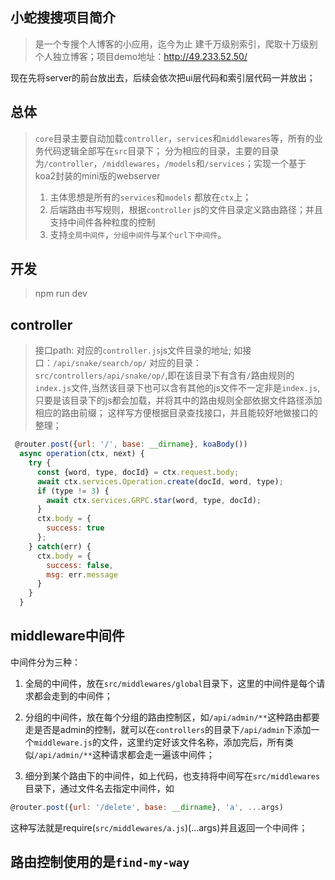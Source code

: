 ## 小蛇搜搜项目简介
> 是一个专搜个人博客的小应用，迄今为止 建千万级别索引，爬取十万级别个人独立博客；项目demo地址：http://49.233.52.50/

现在先将server的前台放出去，后续会依次把ui层代码和索引层代码一并放出；

## 总体
> `core`目录主要自动加载`controller`，`services`和`middlewares`等，所有的业务代码逻辑全部写在`src`目录下；
> 分为相应的目录，主要的目录为`/controller`，`/middlewares`，`/models`和`/services`；实现一个基于koa2封装的mini版的webserver
> 1. 主体思想是所有的`services`和`models` 都放在`ctx`上；
> 2. 后端路由书写规则，根据`controller` js的文件目录定义路由路径；并且支持中间件各种粒度的控制
> 3. 支持`全局中间件`，`分组中间件`与`某个url下中间件`。

## 开发
> npm run dev

## controller
> 接口path: 对应的`controller.js`js文件目录的地址;
如接口：`/api/snake/search/op/` 对应的目录： `src/controllers/api/snake/op/`,即在该目录下有含有`/`路由规则的`index.js`文件,当然该目录下也可以含有其他的js文件不一定非是`index.js`,只要是该目录下的js都会加载，并将其中的路由规则全部依据文件路径添加相应的路由前缀；
这样写方便根据目录查找接口，并且能较好地做接口的整理；

``` javascript
 @router.post({url: '/', base: __dirname}, koaBody())
  async operation(ctx, next) {
    try {
      const {word, type, docId} = ctx.request.body;
      await ctx.services.Operation.create(docId, word, type);
      if (type != 3) {
        await ctx.services.GRPC.star(word, type, docId);
      }
      ctx.body = {
        success: true
      };
    } catch(err) {
      ctx.body = {
        success: false,
        msg: err.message
      }
    }
  }
```
## middleware中间件
 中间件分为三种：
 1. 全局的中间件，放在`src/middlewares/global`目录下，这里的中间件是每个请求都会走到的中间件；

 2. 分组的中间件，放在每个分组的路由控制区，如`/api/admin/**`这种路由都要走是否是admin的控制，就可以在`controllers`的目录下`/api/admin`下添加一个`middleware.js`的文件，这里约定好该文件名称，添加完后，所有类似`/api/admin/**`这种请求都会走一遍该中间件；

 3. 细分到某个路由下的中间件，如上代码，也支持将中间写在`src/middlewares`目录下，通过文件名去指定中间件，如
 ``` javascript
 @router.post({url: '/delete', base: __dirname}, 'a', ...args)
 ```
 这种写法就是require(`src/middlewares/a.js`)(...args)并且返回一个中间件；


 ## 路由控制使用的是`find-my-way`

